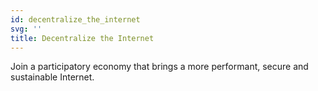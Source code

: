 ```yaml
---
id: decentralize_the_internet
svg: ''
title: Decentralize the Internet
---
```


Join a participatory economy that brings a more performant, secure and sustainable Internet.
